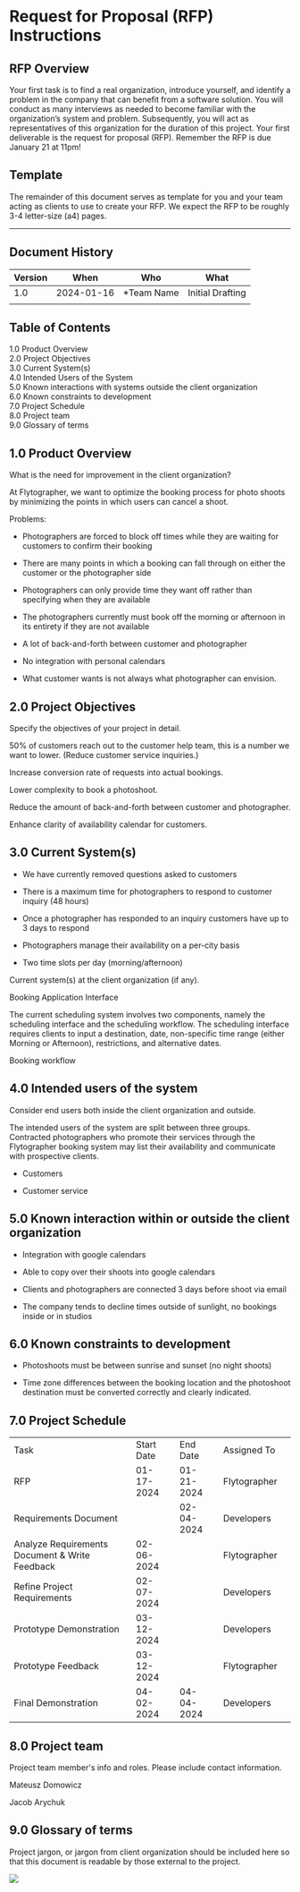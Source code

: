 # Request for Proposal (RFP) Instructions

## RFP Overview

Your first task is to find a real organization, introduce yourself, and identify a problem in the company that can benefit from a software solution. You will conduct as many interviews as needed to become familiar with the organization’s system and problem. Subsequently, you will act as representatives of this organization for the duration of this project. Your first deliverable is the request for proposal (RFP). Remember the RFP is due January 21 at 11pm!

## Template

The remainder of this document serves as template for you and your team acting as clients to use to create your RFP. We expect the RFP to be roughly 3-4 letter-size (a4) pages.

---

## Document History
| Version | When | Who | What |
| ---- | ---- | ---- | ---- |
| 1.0 | 2024-01-16 | *Team Name | Initial Drafting |
|  |  |  |  |

## Table of Contents

1.0 Product Overview  
2.0 Project Objectives  
3.0 Current System(s)  
4.0 Intended Users of the System  
5.0 Known interactions with systems outside the client organization  
6.0 Known constraints to development  
7.0 Project Schedule  
8.0 Project team  
9.0 Glossary of terms

## 1.0 Product Overview

What is the need for improvement in the client organization?

At Flytographer, we want to optimize the booking process for photo shoots by minimizing the points in which users can cancel a shoot. 

Problems:

- Photographers are forced to block off times while they are waiting for customers to confirm their booking
    
- There are many points in which a booking can fall through on either the customer or the photographer side
    
- Photographers can only provide time they want off rather than specifying when they are available
    
- The photographers currently must book off the morning or afternoon in its entirety if they are not available
    
- A lot of back-and-forth between customer and photographer
    
- No integration with personal calendars
    
- What customer wants is not always what photographer can envision.
    

## 2.0 Project Objectives

Specify the objectives of your project in detail.

50% of customers reach out to the customer help team, this is a number we want to lower. (Reduce customer service inquiries.)

Increase conversion rate of requests into actual bookings.

Lower complexity to book a photoshoot.

Reduce the amount of back-and-forth between customer and photographer.

Enhance clarity of availability calendar for customers.

## 3.0 Current System(s)

- We have currently removed questions asked to customers
    
- There is a maximum time for photographers to respond to customer inquiry (48 hours)
    
- Once a photographer has responded to an inquiry customers have up to 3 days to respond
    
- Photographers manage their availability on a per-city basis
    
- Two time slots per day (morning/afternoon)
    

Current system(s) at the client organization (if any).

Booking Application Interface

The current scheduling system involves two components, namely the scheduling interface and the scheduling workflow. The scheduling interface requires clients to input a destination, date, non-specific time range (either Morning or Afternoon), restrictions, and alternative dates. 

Booking workflow

## 4.0 Intended users of the system

Consider end users both inside the client organization and outside.

The intended users of the system are split between three groups. Contracted photographers who promote their services through the Flytographer booking system may list their availability and communicate with prospective clients. 

- Customers
    
- Customer service
    

## 5.0 Known interaction within or outside the client organization

- Integration with google calendars
    
- Able to copy over their shoots into google calendars
    
- Clients and photographers are connected 3 days before shoot via email
    
- The company tends to decline times outside of sunlight, no bookings inside or in studios
    

## 6.0 Known constraints to development

- Photoshoots must be between sunrise and sunset (no night shoots)
    
- Time zone differences between the booking location and the photoshoot destination must be converted correctly and clearly indicated.
    

## 7.0 Project Schedule

|   |   |   |   |   |
|---|---|---|---|---|
|Task|Start Date|End Date|Assigned To||
|RFP|01-17-2024|01-21-2024|Flytographer||
|Requirements Document||02-04-2024|Developers||
|Analyze Requirements Document & Write Feedback|02-06-2024||Flytographer||
|Refine Project Requirements|02-07-2024||Developers||
|Prototype Demonstration|03-12-2024||Developers||
|Prototype Feedback|03-12-2024||Flytographer||
|Final Demonstration|04-02-2024|04-04-2024|Developers||

  

## 8.0 Project team

Project team member's info and roles. Please include contact information.

Mateusz Domowicz

Jacob Arychuk

## 9.0 Glossary of terms

Project jargon, or jargon from client organization should be included here so that this document is readable by those external to the project.


![](https://lh7-us.googleusercontent.com/OGJbJquyDJIKNmUUdx9tTtht9OCVCmQ7o_tsBikc0ox3fxZp-PfzcIol4WmMWC5qxnr91GS0DYX10rElWOAfll1vpIJ566cPwaquQdIXjJY_z-syVNr6dmQrsZveAbomzDdEoGED9ij_t5UiKySlpFI)
